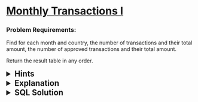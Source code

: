 # [Monthly Transactions I](https://leetcode.com/problems/monthly-transactions-i/description/?envType=study-plan-v2&envId=top-sql-50)

### Problem Requirements:

Find for each month and country, the number of transactions and their total amount, the number of approved transactions and their total amount.

Return the result table in any order.

<details>
<summary style="font-size:1.3rem;"> <strong>Hints</strong> </summary> 

<details>
      <summary>Hint#1</summary>
      <p>How can you do some things when you find given conditions?</p>
</details>
<details>
      <summary>Hint#2</summary>
      <p>Try it using <code>CASE</code> statement</p>
</details>
<details>
      <summary>Hint#3</summary>
        <p>
            SQL has an aggregation function called <code>COUNT(expression)</code> which count all the rows that satisfy a specified condition
        </p>
</details>
<details>
      <summary>Hint#4</summary>
       <p>
            SQL has an aggregation function called <code>SUM(expression)</code> which calculate the sum of values in a set
        </p>
</details>
<details>
      <summary>Hint#5</summary>
       <p>
            The <code>DATE_FORMAT(date , format)</code> function formats a date as specified.
        </p>
</details>
<details>
      <summary>Hint#6</summary>
        <p>Use <code>GROUP BY</code> clause to group a set of rows into a set of summary rows</p>
</details>
</details>

<details>
<summary style="font-size:1.3rem;"> <strong>Explanation</strong> </summary>

<ul> 
    <li>To count the total number of transactions we can use <code>COUNT()</code> function </li>
    <li>
        To count the total number of approved transactions we can use <code>COUNT()</code> function with the help of <code>CASE</code> statement as follows
        <br>
        WHEN state = approved THEN add <code>1</code> ELSE add <code>0</code>
    </li>
    <li>To sum the total amount we can use <code>SUM()</code> function </li>
    <li>
        To sum the total approved amount we can use <code>SUM()</code> function with the help of <code>CASE</code> statement as follows
        <br>
         WHEN state = approved THEN add <code>amount</code> ELSE add <code>0</code>
    </li>
    <li> 
        All these functions should grouped by the combination of month and country with the <code>GROUP BY</code> clause.
    </li>
</ul>

</details>

<details>
<summary style="font-size:1.3rem"><strong> SQL Solution</strong> </summary> 


```sql
SELECT 
    DATE_FORMAT(trans_date, '%Y-%m') AS month, 
    country, 
    COUNT(state) AS trans_count, 
    SUM(
        CASE WHEN state = 'approved' THEN 1 ELSE 0 END
    ) AS approved_count, 
    SUM(amount) AS trans_total_amount, 
    SUM(
        CASE WHEN state = 'approved' THEN amount ELSE 0 END
    ) AS approved_total_amount 
FROM 
    Transactions 
GROUP BY 
    month, 
    country

    -- we can count the number of approved transactions in another way.
    
    -- COUNT(
    --    CASE WHEN state = 'approved' THEN 1 ELSE NULL END
    -- ) AS approved_count

    -- COUNT function will ignore NULL.
```

</details>